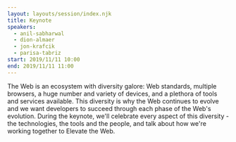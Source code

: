 ```yaml
---
layout: layouts/session/index.njk
title: Keynote
speakers:
  - anil-sabharwal
  - dion-almaer
  - jon-krafcik
  - parisa-tabriz
start: 2019/11/11 10:00
end: 2019/11/11 11:00
---
```


The Web is an ecosystem with diversity galore: Web standards, multiple browsers, a huge number and variety of devices, and a plethora of tools and services available. This diversity is why the Web continues to evolve and we want developers to succeed through each phase of the Web's evolution. During the keynote, we'll celebrate every aspect of this diversity - the technologies, the tools and the people, and talk about how we're working together to Elevate the Web.
